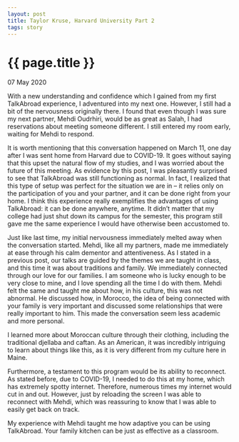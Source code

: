 ```yaml
---
layout: post
title: Taylor Kruse, Harvard University Part 2
tags: story
---
```

# {{ page.title }}

07 May 2020


With a new understanding and confidence which I gained from my first TalkAbroad experience, I adventured into my next one. However, I still had a bit of the nervousness originally there. I found that even though I was sure my next partner, Mehdi Oudrhiri, would be as great as Salah, I had reservations about meeting someone different. I still entered my room early, waiting for Mehdi to respond.

It is worth mentioning that this conversation happened on March 11, one day after I was sent home from Harvard due to COVID-19. It goes without saying that this upset the natural flow of my studies, and I was worried about the future of this meeting. As evidence by this post, I was pleasantly surprised to see that TalkAbroad was still functioning as normal. In fact, I realized that this type of setup was perfect for the situation we are in – it relies only on the participation of you and your partner, and it can be done right from your home. I think this experience really exemplifies the advantages of using TalkAbroad: it can be done anywhere, anytime. It didn’t matter that my college had just shut down its campus for the semester, this program still gave me the same experience I would have otherwise been accustomed to.

Just like last time, my initial nervousness immediately melted away when the conversation started. Mehdi, like all my partners, made me immediately at ease through his calm dementor and attentiveness. As I stated in a previous post, our talks are guided by the themes we are taught in class, and this time it was about traditions and family. We immediately connected through our love for our families. I am someone who is lucky enough to be very close to mine, and I love spending all the time I do with them. Mehdi felt the same and taught me about how, in his culture, this was not abnormal. He discussed how, in Morocco, the idea of being connected with your family is very important and discussed some relationships that were really important to him. This made the conversation seem less academic and more personal.

I learned more about Moroccan culture through their clothing, including the traditional djellaba and caftan. As an American, it was incredibly intriguing to learn about things like this, as it is very different from my culture here in Maine.

Furthermore, a testament to this program would be its ability to reconnect. As stated before, due to COVID-19, I needed to do this at my home, which has extremely spotty internet. Therefore, numerous times my internet would cut in and out. However, just by reloading the screen I was able to reconnect with Mehdi, which was reassuring to know that I was able to easily get back on track.

My experience with Mehdi taught me how adaptive you can be using TalkAbroad. Your family kitchen can be just as effective as a classroom.